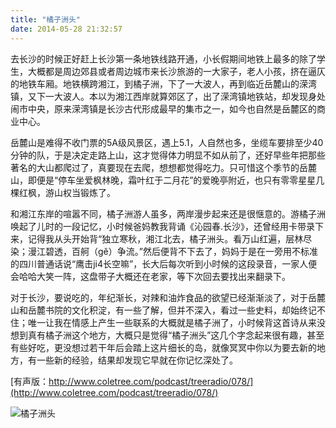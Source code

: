 ```yaml
---
title: "橘子洲头"
date: 2014-05-28 21:32:57
---
```


去长沙的时候正好赶上长沙第一条地铁线路开通，小长假期间地铁上最多的除了学生，大概都是周边郊县或者周边城市来长沙旅游的一大家子，老人小孩，挤在逼仄的地铁车厢。地铁横跨湘江，到橘子洲，下了一大波人，再到临近岳麓山的溁湾镇，又下一大波人。本以为湘江西岸就算郊区了，出了溁湾镇地铁站，却发现身处闹市中央，原来溁湾镇是长沙古代形成最早的集市之一，如今也自然是岳麓区的商业中心。

岳麓山是难得不收门票的5A级风景区，遇上5.1，人自然也多，坐缆车要排至少40分钟的队，于是决定走路上山，这才觉得体力明显不如从前了，还好早些年把那些著名的大山都爬过了，真要现在去爬，想想都觉得吃力。只可惜这个季节的岳麓山，即便是“停车坐爱枫林晚，霜叶红于二月花”的爱晚亭附近，也只有零零星星几棵红枫，游山权当锻炼了。 

和湘江东岸的喧嚣不同，橘子洲游人虽多，两岸漫步起来还是很惬意的。游橘子洲唤起了儿时的一段记忆，小时候爸妈教我背诵《沁园春.长沙》，还曾经用卡带录下来，记得我从头开始背“独立寒秋，湘江北去，橘子洲头。看万山红遍，层林尽染；漫江碧透，百舸（gě）争流。”然后便背不下去了，妈妈于是在一旁用不标准的四川普通话说“鹰击ji4长空嘛”，长大后每次听到小时候的这段录音，一家人便会哈哈大笑一阵，这盘带子大概还在老家，等下次回去要找出来翻录下。

对于长沙，要说吃的，年纪渐长，对辣和油炸食品的欲望已经渐渐淡了，对于岳麓山和岳麓书院的文化积淀，有一些了解，但并不深入，看过一些史料，却始终记不住；唯一让我在情感上产生一些联系的大概就是橘子洲了，小时候背这首诗从来没想到真有橘子洲这个地方，大概只是觉得“橘子洲头”这几个字念起来很有趣，甚至有些好吃，更没想过若干年后会踏上这片细长的岛，就像冥冥中你以为要去新的地方，有一些新的经验，结果却发现它早就在你记忆深处了。

 [有声版：http://www.coletree.com/podcast/treeradio/078/](http://www.coletree.com/podcast/treeradio/078/) 
 
 ![橘子洲头](../../../images/2014/juzizhou.jpg)